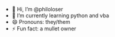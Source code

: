 - 👋 Hi, I’m @philoloser
- 🌱 I’m currently learning python and vba
- 😄 Pronouns: they/them
- ⚡ Fun fact: a mullet owner

<!---
philoloser/philoloser is a ✨ special ✨ repository because its `README.md` (this file) appears on your GitHub profile.
You can click the Preview link to take a look at your changes.
--->
